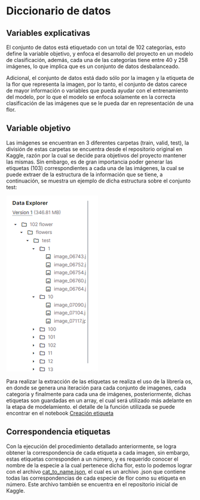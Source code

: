 # Diccionario de datos

## Variables explicativas

El conjunto de datos está etiquetado con un total de 102 categorías, esto define la variable objetivo, y enfoca el desarrollo del proyecto en un modelo de clasificación, además, cada una de las categorías tiene entre 40 y 258 imágenes, lo que implica que es un conjunto de datos desbalanceado.

Adicional, el conjunto de datos está dado sólo por la imagen y la etiqueta de la flor que representa la imagen, por lo tanto, el conjunto de datos carece de mayor información o variables que pueda ayudar con el entrenamiento del modelo, por lo que el modelo se enfoca solamente en la correcta clasificación de las imágenes que se le pueda dar en representación de una flor.

## Variable objetivo

Las imágenes se encuentran en 3 diferentes carpetas (train, valid, test), la división de estas carpetas se encuentra desde el repositorio original en Kaggle, razón por la cual se decide para objetivos del proyecto mantener las mismas. Sin embargo, es de gran importancia poder generar las etiquetas (103) correspondientes a cada una de las imágenes, la cual se puede extraer de la estructura de la información que se tiene, a continuación, se muestra un ejemplo de dicha estructura sobre el conjunto test: 

![Carpetas](https://github.com/Serebas12/MLDS6_Grupo1/blob/master/docs/data/carpetas.png)

Para realizar la extracción de las etiquetas se realiza el uso de la librería os, en donde se genera una iteración para cada conjunto de imagenes, cada categoria y finalmente para cada una de imágenes, posteriormente, dichas etiquetas son guardadas en un array, el cual será utilizado más adelante en la etapa de modelamiento. el detalle de la función utilizada se puede encontrar en el notebook [Creación etiqueta](https://github.com/Serebas12/MLDS6_Grupo1/blob/master/scripts/preprocessing/Creacion%20etiqueta.ipynb)


## Correspondencia etiquetas

Con la ejecución del procedimiento detallado anteriormente, se logra obtener la correspondencia de cada etiqueta a cada imagen, sin embargo, estas etiquetas corresponden a un número, y es requerido conocer el nombre de la especie a la cual pertenece dicha flor, esto lo podemos lograr con el archivo [cat_to_name.json](https://github.com/Serebas12/MLDS6_Grupo1/blob/master/docs/data/cat_to_name.json), el cual es un archivo .json que contiene todas las correspondencias de cada especie de flor como su etiqueta en número. Este archivo también se encuentra en el repositorio inicial de Kaggle.

